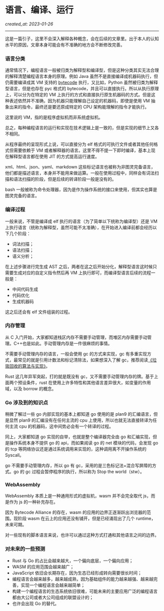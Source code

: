 # 语言、编译、运行

_created_at: 2023-01-26_

---

这是一篇引子，这里不会深入解释各种概念，会在后续的文章里。出于本人的认知水平的原因，文章本身可能会有不准确的地方会不断修改完善。

### 语言分类

通常情况下，编程语言一般被归类为解释型和编译型，但是这种分类其实无法合理的解释清楚编程语言本身的原理。例如 Java 虽然不是直接编译成机器码执行，但仍需要编译成其 VM 支持的 [bytecode](https://en.wikipedia.org/wiki/List_of_Java_bytecode_instructions) 执行，又比如，Python 虽然被归类为解释型语言，但是也存在 pyc 格式的 bytecode，并且可以直接执行。所以从执行原理上，可以分为在特定的 VM 上执行的方式和直接执行原生机器码的方式。但是这种表述依然并不准确，因为机器只能理解自己设定的机器码，即使是使用 VM 抽象出来的指令，最终还是要还原成特定的 CPU 架构能理解的指令才能执行。

这里说的 VM，指的是程序虚拟机而非系统虚拟机。

总之，每种编程语言的运行和实现在技术逻辑上是一致的，但是实现的细节上又各不相同。

从程序最终的呈现形式上说，可以直接分为 elf 格式的可执行文件或者其他任何格式但需要依赖于 VM 或者解释器的语言。这里不得不提一下即时编译，基本上现在解释型语言都在使用 JIT 的方式提高运行速度。

xml、html、json、yaml、markdown 这些标记语言也被称为非图灵完备语言，他们都是描述语言，本身并不能用来做运算。一般在使用过程中，同样会有词法扫描和语法扫描的阶段，但是后续的转译阶段一般是没有的。

bash 一般被称为命令处理器，因为是作为操作系统的接口来使用，但其实也算是图灵完备的语言。

### 编译过程

一般来说，不管是编译成 elf 执行的语言（为了简单以下统称为编译型）还是 VM 上执行语言（统称为解释型，虽然可能不太准确），在开始进入编译前都会经历以下几个阶段：

-   词法扫描；
-   语法扫描；
-   语义分析；

在上述步骤进行完生成 AST 之后，两者在这之后开始分化，解释型语言这时候只需要生成对应的自定义指令然后再 VM 上执行即可，而编译型语言后续的流程一般是：

-   中间代码生成
-   代码优化
-   生成机器码

这之后还会有 elf 文件组装的过程。

### 内存管理

从 C 入门开始，大家都知道栈区内存不需要手动管理，而堆区内存需要手动管理。C++也是如此。手动管理内存是一件很麻烦的事情。

不需要手动管理内存的语言，一般会使用 gc 的方式来实现，gc 有多重实现方式，最常见的就是引用计数法和标记清除法，如果想深入了解 gc，推荐阅读[《垃圾回收的算法与实现》](https://book.douban.com/subject/26821357/)。

Rust 这几年异军突起，打的就是既没有 gc，又不需要手动管理内存的牌。基于上面两个预设条件，rust 在使用上许多特性和其他语言差异很大，如变量的作用域，以及 borrow 的概念。

### Go 涉及到的知识点

稍微了解过一些 go 内部实现的基本上都知道 go 使用的是 plan9 的汇编语言，但是显然 plan9 的汇编没有在任何主流的 cpu 上使用，所以也就无法直接转译为任何主流 cpu 的机器码，这中间势必会有一个转译的过程。

同上，大家都知道 go 实现的自举，也就是整个编译器完全由 go 和汇编实现，但是操作系统本身不提供 go 的 api，而如果阅读 go 的 net 模块的代码，会发现 go 的 tcp 等网络协议还是通过系统调用来实现的，这种调用离不开操作系统的 Syscall。

go 不需要手动管理内存，所以 go 有 gc，采用的是三色标记法+混合写屏障的方式。go 的 gc 过程会暂停程序的执行，所以称为 Stop the world（stw）。

### WebAssembly

WebAssembly 本质上是一种通用形式的虚拟机，wasm 并不会完全取代 js，而是作为 js 的一种补充存在。

因为 Bytecode Alliance 的存在，wasm 的应用的边界正逐渐跃出浏览器的范围。现阶段 wasm 在云上的应用还没有铺开，但是已经涌现出了几个 runtime，未来可期。

对一些现有的脚本语言来说，也许可以通过这种方式打通和其他语言之间的边界。

### 对未来的一些预测

-   Rust 与 Go 的占比会越来越大，一个偏向底层，一个偏向应用；
-   WASM 的应用范围会越来越广；
-   JavaScript 依旧会长期存在，因为生态已经形成转向需要很长时间；
-   编程语言会越来越多，越来越成熟，因为基础组件的能力越来越强、越来越完善，实现一个编程语言会越来越简单；
-   构建一个编程语言的生态系统依旧很难，可能未来的主要应用广泛的编程语言都由大公司或者大公司组成的联盟设计的；
-   也许会出现 Go 的替代。

